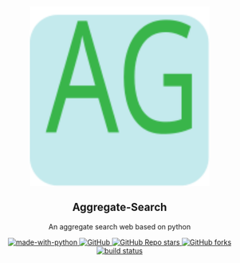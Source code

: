 <div align="center">
<img src="https://raw.githubusercontent.com/Limourli-liu/Aggregate-search/7c4a1264490318e93d018baad6e5a46b1b059e7b/static/img/favicon.svg" width="360px" align="center" />
</div>
<h2 align="center">Aggregate-Search</h2>
<p align="center">An aggregate search web based on python</p>
<p align="center">
    <a href="https://www.python.org/" rel="nofollow">
        <img src="https://camo.githubusercontent.com/f9010d0d18143896d2e496fe0e0c89056acab8229dbdf169f1d3a4759567fe63/68747470733a2f2f696d672e736869656c64732e696f2f62616467652f4d616465253230776974682d507974686f6e2d3166343235662e737667" alt="made-with-python" data-canonical-src="https://img.shields.io/badge/Made%20with-Python-1f425f.svg" style="max-width:100%;">
    </a>
    <a href="https://github.com/Limourli-liu/Aggregate-search/blob/master/LICENSE">
        <img alt="GitHub" src="https://camo.githubusercontent.com/8fdfe39fb2252d07fa7fe3956ede3506924490b09363c9cd84d45af180a01901/68747470733a2f2f696d672e736869656c64732e696f2f6769746875622f6c6963656e73652f42616964755370696465722f4261696475537069646572" data-canonical-src="https://img.shields.io/github/license/Limourli-liu/Aggregate-search" style="max-width:100%;">
    </a>
    <a href="https://github.com/Limourli-liu/Aggregate-search/stargazers">
        <img alt="GitHub Repo stars" src="https://camo.githubusercontent.com/ec86e237d36b0b09013f70af92baf7672add58462464f1ec5197dd129c31e8cd/68747470733a2f2f696d672e736869656c64732e696f2f6769746875622f73746172732f42616964755370696465722f4261696475537069646572" data-canonical-src="https://img.shields.io/github/stars/Limourli-liu/Aggregate-search" style="max-width:100%;">
    </a>
    <a href="https://github.com/Limourli-liu/Aggregate-search/network/members">
        <img alt="GitHub forks" src="https://camo.githubusercontent.com/cd25d71cd0036239f53925dbefc94fe2dc592323465a051c9aa489cdf5fe7882/68747470733a2f2f696d672e736869656c64732e696f2f6769746875622f666f726b732f42616964755370696465722f4261696475537069646572" data-canonical-src="https://img.shields.io/github/forks/Limourli-liu/Aggregate-search" style="max-width:100%;">
    </a>
    <a href="https://travis-ci.org/github/Limourli-liu/Aggregate-search" rel="nofollow">
        <img alt="build status" src="https://camo.githubusercontent.com/75fc9e8680d592f3b0274e11aeb716acbb0c9b5878481b8779bbb655f6e12ab5/68747470733a2f2f7472617669732d63692e6f72672f42616964755370696465722f42616964755370696465722e7376673f6272616e63683d6d6173746572" data-canonical-src="https://travis-ci.org/Limourli-liu/Aggregate-search.svg?branch=master" style="max-width:100%;">
    </a>
</p>
